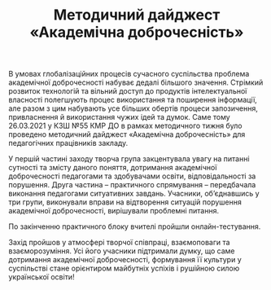 ﻿---
title: Методичний дайджест «Академічна доброчесність»
---

В умовах глобалізаційних процесів сучасного суспільства проблема академічної доброчесності набуває дедалі більшого значення. Стрімкий розвиток технологій та вільний доступ до продуктів інтелектуальної власності полегшують процес використання та поширення інформації, але разом з цим набувають усе більших обертів процеси запозичення, привласнення й використання чужих ідей та думок. Саме тому 26.03.2021 у КЗШ №55 КМР ДО в рамках методичного тижня було проведено методичний дайджест «Академічна доброчесність» для педагогічних працівників закладу.

У першій частині заходу творча група закцентувала увагу на питанні сутності та змісту даного поняття, дотримання академічної доброчесності педагогами та здобувачами освіти, відповідальності за порушення. Друга частина – практичного спрямування – передбачала виконання педагогами ситуативних завдань. Учасники, об’єднавшись у три групи, виконували вправи на відтворення ситуацій порушення академічної доброчесності, вирішували проблемні питання.

По закінченню практичного блоку вчителі пройшли онлайн-тестування.

Захід пройшов у атмосфері творчої співпраці, взаємоповаги та взаєморозуміння. Усі його учасники підтримали думку, що саме дотримання академічної доброчесності, формування її культури у суспільстві стане орієнтиром майбутніх успіхів і рушійною силою української освіти!

<slideshow></slideshow>
